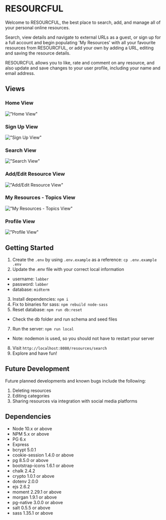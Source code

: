 RESOURCFUL
=========

Welcome to RESOURCFUL, the best place to search, add, and manage all of your personal online resources.

Search, view details and navigate to external URLs as a guest, or sign up for a full account and begin populating 'My Resources' with all your favourite resources from RESOURCFUL, or add your own by adding a URL, editing and saving the resource details.

RESOURCFUL allows you to like, rate and comment on any resource, and also update and save changes to your user profile, including your name and email address. 

## Views

### Home View
!["Home View"](https://github.com/BMWSawyer/MidtermProject-ResourceWall/blob/master/imgs/home.jpg)

### Sign Up View
!["Sign Up View"](https://github.com/BMWSawyer/MidtermProject-ResourceWall/blob/master/imgs/sign-up.jpg)

### Search View
!["Search View"](https://github.com/BMWSawyer/MidtermProject-ResourceWall/blob/master/imgs/search.jpg)

### Add/Edit Resource View
!["Add/Edit Resource View"](https://github.com/BMWSawyer/MidtermProject-ResourceWall/blob/master/imgs/add-edit.jpg)

### My Resources - Topics View
!["My Resources - Topics View"](https://github.com/BMWSawyer/MidtermProject-ResourceWall/blob/master/imgs/my-resources-topics.jpg)

### Profile View
!["Profile View"](https://github.com/BMWSawyer/MidtermProject-ResourceWall/blob/master/imgs/profile.jpg)


## Getting Started

1. Create the `.env` by using `.env.example` as a reference: `cp .env.example .env`
2. Update the .env file with your correct local information 
  - username: `labber` 
  - password: `labber` 
  - database: `midterm`
3. Install dependencies: `npm i`
4. Fix to binaries for sass: `npm rebuild node-sass`
5. Reset database: `npm run db:reset`
  - Check the db folder and run schema and seed files 
7. Run the server: `npm run local`
  - Note: nodemon is used, so you should not have to restart your server
8. Visit `http://localhost:8080/resources/search`
9. Explore and have fun!

## Future Development

Future planned developments and known bugs include the following:
1. Deleting resources
2. Editing categories
3. Sharing resources via integration with social media platforms

## Dependencies

- Node 10.x or above
- NPM 5.x or above
- PG 6.x
- Express
- bcrypt 5.0.1
- cookie-session 1.4.0 or above
- pg 8.5.0 or above
- bootstrap-icons 1.6.1 or above
- chalk 2.4.2
- crypto 1.0.1 or above
- dotenv 2.0.0
- ejs 2.6.2
- moment 2.29.1 or above
- morgan 1.9.1 or above
- pg-native 3.0.0 or above
- salt 0.5.5 or above
- sass 1.35.1 or above
